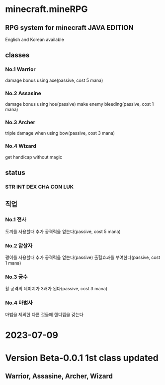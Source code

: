 # minecraft.mineRPG

## RPG system for minecraft JAVA EDITION
English and Korean available

## classes
### No.1 Warrior
damage bonus using axe(passive, cost 5 mana)

### No.2 Assasine
damage bonus using hoe(passive)
make enemy bleeding(passive, cost 1 mana)

### No.3 Archer
triple damage when using bow(passive, cost 3 mana)

### No.4 Wizard
get handicap without magic

## status
### STR INT DEX CHA CON LUK

## 직업
### No.1 전사
도끼를 사용할때 추가 공격력을 얻는다(passive, cost 5 mana)

### No.2 암살자
괭이를 사용할때 추가 공격력을 얻는다(passive)
출혈효과를 부여한다(passive, cost 1 mana)

### No.3 궁수
활 공격의 데미지가 3배가 된다(passive, cost 3 mana)

### No.4 마법사
마법을 제외한 다른 것들에 핸디켑을 갖는다

# 2023-07-09
# Version Beta-0.0.1 1st class updated
## Warrior, Assasine, Archer, Wizard
